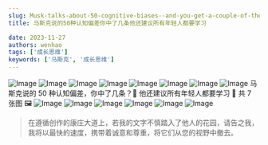 ```yaml
---
slug: Musk-talks-about-50-cognitive-biases--and-you-get-a-couple-of-them--and-he-recommends-that-all-young-people-learn-
title: 马斯克说的50种认知偏差你中了几条他还建议所有年轻人都要学习

date: 2023-11-27
authors: wenhao
tags: ['成长思维']
keywords: ['马斯克', '成长思维']
---
```

![Image]()
![Image]()
![Image]()
![Image]()
![Image]()
![Image]()
![Image]()
![Image]()
马斯克说的 50 种认知偏差，你中了几条？🤔️ 
他还建议所有年轻人都要学习 📑 
共 7 张图 🖼️ 
![Image]()
![Image]()
![Image]()
![Image]()
![Image]()
![Image]()



 > 在遵循创作的康庄大道上，若我的文字不慎踏入了他人的花园，请告之我，我将以最快的速度，携带着诚意和尊重，将它们从您的视野中撤去。
